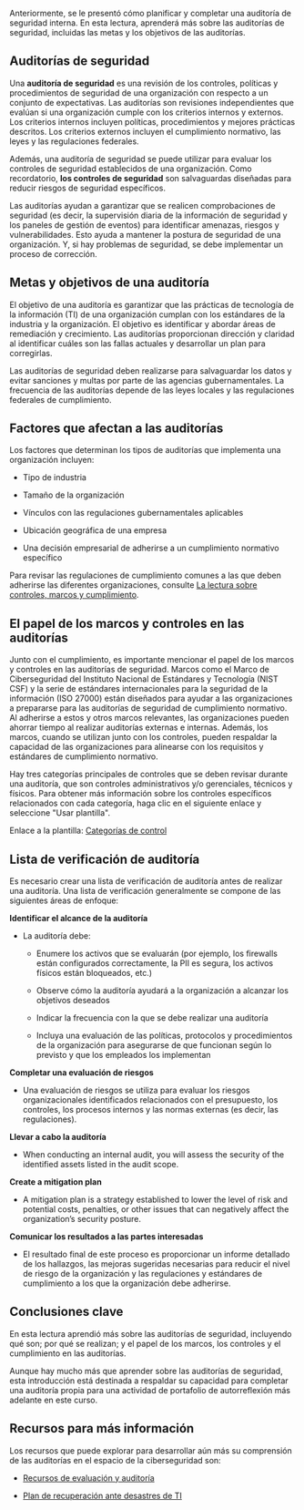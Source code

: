
Anteriormente, se le presentó cómo planificar y completar una auditoría de seguridad interna. En esta lectura, aprenderá más sobre las auditorías de seguridad, incluidas las metas y los objetivos de las auditorías.

## Auditorías de seguridad

Una **auditoría de seguridad** es una revisión de los controles, políticas y procedimientos de seguridad de una organización con respecto a un conjunto de expectativas. Las auditorías son revisiones independientes que evalúan si una organización cumple con los criterios internos y externos. Los criterios internos incluyen políticas, procedimientos y mejores prácticas descritos. Los criterios externos incluyen el cumplimiento normativo, las leyes y las regulaciones federales.

Además, una auditoría de seguridad se puede utilizar para evaluar los controles de seguridad establecidos de una organización. Como recordatorio, **los controles de seguridad** son salvaguardas diseñadas para reducir riesgos de seguridad específicos.

Las auditorías ayudan a garantizar que se realicen comprobaciones de seguridad (es decir, la supervisión diaria de la información de seguridad y los paneles de gestión de eventos) para identificar amenazas, riesgos y vulnerabilidades. Esto ayuda a mantener la postura de seguridad de una organización. Y, si hay problemas de seguridad, se debe implementar un proceso de corrección.

## Metas y objetivos de una auditoría

El objetivo de una auditoría es garantizar que las prácticas de tecnología de la información (TI) de una organización cumplan con los estándares de la industria y la organización. El objetivo es identificar y abordar áreas de remediación y crecimiento. Las auditorías proporcionan dirección y claridad al identificar cuáles son las fallas actuales y desarrollar un plan para corregirlas.

Las auditorías de seguridad deben realizarse para salvaguardar los datos y evitar sanciones y multas por parte de las agencias gubernamentales. La frecuencia de las auditorías depende de las leyes locales y las regulaciones federales de cumplimiento.

## Factores que afectan a las auditorías

Los factores que determinan los tipos de auditorías que implementa una organización incluyen:

- Tipo de industria
    
- Tamaño de la organización
    
- Vínculos con las regulaciones gubernamentales aplicables
    
- Ubicación geográfica de una empresa
    
- Una decisión empresarial de adherirse a un cumplimiento normativo específico
    

Para revisar las regulaciones de cumplimiento comunes a las que deben adherirse las diferentes organizaciones, consulte [La lectura sobre controles, marcos y cumplimiento](https://www.coursera.org/learn/foundations-of-cybersecurity/supplement/xu4pr/controls-frameworks-and-compliance).

## El papel de los marcos y controles en las auditorías

Junto con el cumplimiento, es importante mencionar el papel de los marcos y controles en las auditorías de seguridad. Marcos como el Marco de Ciberseguridad del Instituto Nacional de Estándares y Tecnología (NIST CSF) y la serie de estándares internacionales para la seguridad de la información (ISO 27000) están diseñados para ayudar a las organizaciones a prepararse para las auditorías de seguridad de cumplimiento normativo. Al adherirse a estos y otros marcos relevantes, las organizaciones pueden ahorrar tiempo al realizar auditorías externas e internas. Además, los marcos, cuando se utilizan junto con los controles, pueden respaldar la capacidad de las organizaciones para alinearse con los requisitos y estándares de cumplimiento normativo.

Hay tres categorías principales de controles que se deben revisar durante una auditoría, que son controles administrativos y/o gerenciales, técnicos y físicos. Para obtener más información sobre los controles específicos relacionados con cada categoría, haga clic en el siguiente enlace y seleccione "Usar plantilla".

Enlace a la plantilla: [Categorías de control](https://docs.google.com/document/d/1Ut_H5A9FHwuQEy6_qG6Lfy3zwF6GSJnj3DZTMaNRWEE/template/preview?resourcekey=0-i4dR5qZFqQyfzr8uk3OOmA)

## Lista de verificación de auditoría

Es necesario crear una lista de verificación de auditoría antes de realizar una auditoría. Una lista de verificación generalmente se compone de las siguientes áreas de enfoque:

**Identificar el alcance de la auditoría**

- La auditoría debe:
    
    - Enumere los activos que se evaluarán (por ejemplo, los firewalls están configurados correctamente, la PII es segura, los activos físicos están bloqueados, etc.)
        
    - Observe cómo la auditoría ayudará a la organización a alcanzar los objetivos deseados
        
    - Indicar la frecuencia con la que se debe realizar una auditoría
        
    - Incluya una evaluación de las políticas, protocolos y procedimientos de la organización para asegurarse de que funcionan según lo previsto y que los empleados los implementan
        

**Completar una evaluación de riesgos**

- Una evaluación de riesgos se utiliza para evaluar los riesgos organizacionales identificados relacionados con el presupuesto, los controles, los procesos internos y las normas externas (es decir, las regulaciones).
    

**Llevar a cabo la auditoría**

- When conducting an internal audit, you will assess the security of the identified assets listed in the audit scope.
    

**Create a mitigation plan**

- A mitigation plan is a strategy established to lower the level of risk and potential costs, penalties, or other issues that can negatively affect the organization’s security posture. 
    

**Comunicar los resultados a las partes interesadas**

- El resultado final de este proceso es proporcionar un informe detallado de los hallazgos, las mejoras sugeridas necesarias para reducir el nivel de riesgo de la organización y las regulaciones y estándares de cumplimiento a los que la organización debe adherirse.
    

## Conclusiones clave

En esta lectura aprendió más sobre las auditorías de seguridad, incluyendo qué son; por qué se realizan; y el papel de los marcos, los controles y el cumplimiento en las auditorías.

Aunque hay mucho más que aprender sobre las auditorías de seguridad, esta introducción está destinada a respaldar su capacidad para completar una auditoría propia para una actividad de portafolio de autorreflexión más adelante en este curso.

## Recursos para más información

Los recursos que puede explorar para desarrollar aún más su comprensión de las auditorías en el espacio de la ciberseguridad son:

- [Recursos de evaluación y auditoría](https://www.nist.gov/cyberframework/assessment-auditing-resources)  
    
- [Plan de recuperación ante desastres de TI](https://www.ready.gov/it-disaster-recovery-plan)
    

